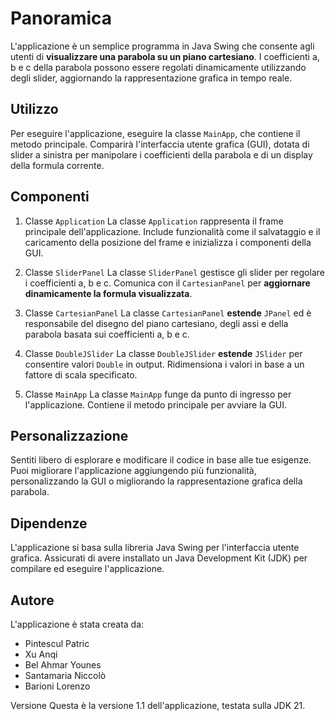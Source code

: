 # Panoramica

L'applicazione è un semplice programma in Java Swing che consente agli utenti di **visualizzare una parabola su un piano cartesiano**. I coefficienti a, b e c della parabola possono essere regolati dinamicamente utilizzando degli slider, aggiornando la rappresentazione grafica in tempo reale.

## Utilizzo

Per eseguire l'applicazione, eseguire la classe `MainApp`, che contiene il metodo principale. Comparirà l'interfaccia utente grafica (GUI), dotata di slider a sinistra per manipolare i coefficienti della parabola e di un display della formula corrente.

## Componenti

1. Classe `Application`
La classe `Application` rappresenta il frame principale dell'applicazione. Include funzionalità come il salvataggio e il caricamento della posizione del frame e inizializza i componenti della GUI.

2. Classe `SliderPanel`
La classe `SliderPanel` gestisce gli slider per regolare i coefficienti a, b e c. Comunica con il `CartesianPanel` per **aggiornare dinamicamente la formula visualizzata**.

3. Classe `CartesianPanel`
La classe `CartesianPanel` **estende** `JPanel` ed è responsabile del disegno del piano cartesiano, degli assi e della parabola basata sui coefficienti a, b e c.

4. Classe `DoubleJSlider`
La classe `DoubleJSlider` **estende** `JSlider` per consentire valori `Double` in output. Ridimensiona i valori in base a un fattore di scala specificato.

5. Classe `MainApp`
La classe `MainApp` funge da punto di ingresso per l'applicazione. Contiene il metodo principale per avviare la GUI.

## Personalizzazione

Sentiti libero di esplorare e modificare il codice in base alle tue esigenze. Puoi migliorare l'applicazione aggiungendo più funzionalità, personalizzando la GUI o migliorando la rappresentazione grafica della parabola.

## Dipendenze

L'applicazione si basa sulla libreria Java Swing per l'interfaccia utente grafica. Assicurati di avere installato un Java Development Kit (JDK) per compilare ed eseguire l'applicazione.

## Autore

L'applicazione è stata creata da:

- Pintescul Patric
- Xu Anqi
- Bel Ahmar Younes
- Santamaria Niccolò
- Barioni Lorenzo

Versione
Questa è la versione 1.1 dell'applicazione, testata sulla JDK 21.
